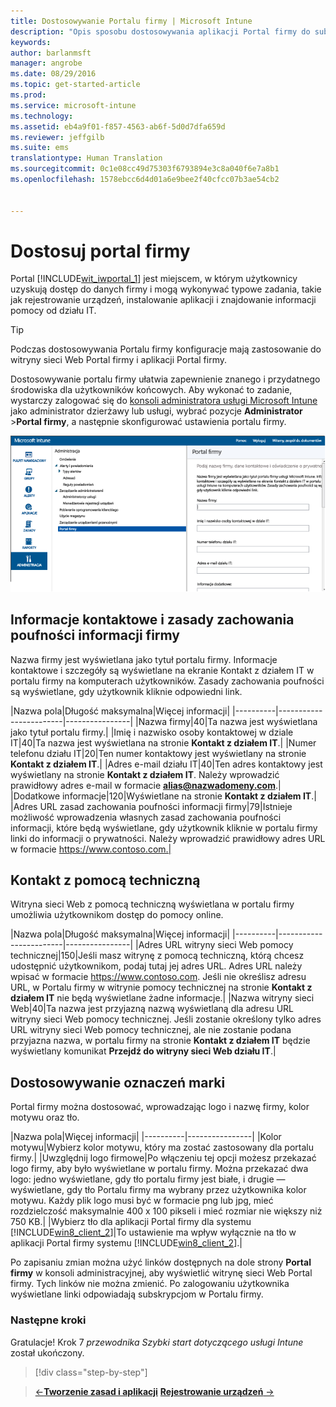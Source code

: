 ```yaml
---
title: Dostosowywanie Portalu firmy | Microsoft Intune
description: "Opis sposobu dostosowywania aplikacji Portal firmy do subskrypcji usługi Intune"
keywords: 
author: barlanmsft
manager: angrobe
ms.date: 08/29/2016
ms.topic: get-started-article
ms.prod: 
ms.service: microsoft-intune
ms.technology: 
ms.assetid: eb4a9f01-f857-4563-ab6f-5d0d7dfa659d
ms.reviewer: jeffgilb
ms.suite: ems
translationtype: Human Translation
ms.sourcegitcommit: 0c1e08cc49d75303f6793894e3c8a040f6e7a8b1
ms.openlocfilehash: 1578ebcc6d4d01a6e9bee2f40cfcc07b3ae54cb2


---
```



# Dostosuj portal firmy
Portal [!INCLUDE[wit_iwportal_1](../includes/wit_iwportal_1_md.md)] jest miejscem, w którym użytkownicy uzyskują dostęp do danych firmy i mogą wykonywać typowe zadania, takie jak rejestrowanie urządzeń, instalowanie aplikacji i znajdowanie informacji pomocy od działu IT.

> [!TIP]
> Podczas dostosowywania Portalu firmy konfiguracje mają zastosowanie do witryny sieci Web Portal firmy i aplikacji Portal firmy.

Dostosowywanie portalu firmy ułatwia zapewnienie znanego i przydatnego środowiska dla użytkowników końcowych. Aby wykonać to zadanie, wystarczy zalogować się do [konsoli administratora usługi Microsoft Intune](https://manage.microsoft.com) jako administrator dzierżawy lub usługi, wybrać pozycje **Administrator** &gt;**Portal firmy**, a następnie skonfigurować ustawienia portalu firmy.

![Ustawienia portalu firmy w obszarze roboczym Administrator konsoli administracyjnej](./media/companyportal.png)

## Informacje kontaktowe i zasady zachowania poufności informacji firmy
Nazwa firmy jest wyświetlana jako tytuł portalu firmy. Informacje kontaktowe i szczegóły są wyświetlane na ekranie Kontakt z działem IT w portalu firmy na komputerach użytkowników. Zasady zachowania poufności są wyświetlane, gdy użytkownik kliknie odpowiedni link.

|Nazwa pola|Długość maksymalna|Więcej informacji|
    |----------|------------------------|----------------|
    |Nazwa firmy|40|Ta nazwa jest wyświetlana jako tytuł portalu firmy.|
    |Imię i nazwisko osoby kontaktowej w dziale IT|40|Ta nazwa jest wyświetlana na stronie **Kontakt z działem IT**.|
    |Numer telefonu działu IT|20|Ten numer kontaktowy jest wyświetlany na stronie **Kontakt z działem IT**.|
    |Adres e-mail działu IT|40|Ten adres kontaktowy jest wyświetlany na stronie **Kontakt z działem IT**. Należy wprowadzić prawidłowy adres e-mail w formacie **alias@nazwadomeny.com**.|
    |Dodatkowe informacje|120|Wyświetlane na stronie **Kontakt z działem IT**.|
    |Adres URL zasad zachowania poufności informacji firmy|79|Istnieje możliwość wprowadzenia własnych zasad zachowania poufności informacji, które będą wyświetlane, gdy użytkownik kliknie w portalu firmy linki do informacji o prywatności. Należy wprowadzić prawidłowy adres URL w formacie https://www.contoso.com.|

## Kontakt z pomocą techniczną
Witryna sieci Web z pomocą techniczną wyświetlana w portalu firmy umożliwia użytkownikom dostęp do pomocy online.

|Nazwa pola|Długość maksymalna|Więcej informacji|
    |----------|------------------------|----------------|
    |Adres URL witryny sieci Web pomocy technicznej|150|Jeśli masz witrynę z pomocą techniczną, którą chcesz udostępnić użytkownikom, podaj tutaj jej adres URL. Adres URL należy wpisać w formacie https://www.contoso.com. Jeśli nie określisz adresu URL, w Portalu firmy w witrynie pomocy technicznej na stronie **Kontakt z działem IT** nie będą wyświetlane żadne informacje.|
    |Nazwa witryny sieci Web|40|Ta nazwa jest przyjazną nazwą wyświetlaną dla adresu URL witryny sieci Web pomocy technicznej. Jeśli zostanie określony tylko adres URL witryny sieci Web pomocy technicznej, ale nie zostanie podana przyjazna nazwa, w portalu firmy na stronie **Kontakt z działem IT** będzie wyświetlany komunikat **Przejdź do witryny sieci Web działu IT**.|

## Dostosowywanie oznaczeń marki
Portal firmy można dostosować, wprowadzając logo i nazwę firmy, kolor motywu oraz tło.

|Nazwa pola|Więcej informacji|
    |----------|----------------|
    |Kolor motywu|Wybierz kolor motywu, który ma zostać zastosowany dla portalu firmy.|
    |Uwzględnij logo firmowe|Po włączeniu tej opcji możesz przekazać logo firmy, aby było wyświetlane w portalu firmy. Można przekazać dwa logo: jedno wyświetlane, gdy tło portalu firmy jest białe, i drugie — wyświetlane, gdy tło Portalu firmy ma wybrany przez użytkownika kolor motywu. Każdy plik logo musi być w formacie png lub jpg, mieć rozdzielczość maksymalnie 400 x 100 pikseli i mieć rozmiar nie większy niż 750 KB.|
    |Wybierz tło dla aplikacji Portal firmy dla systemu [!INCLUDE[win8_client_2](../includes/win8_client_2_md.md)]|To ustawienie ma wpływ wyłącznie na tło w aplikacji Portal firmy systemu [!INCLUDE[win8_client_2](../includes/win8_client_2_md.md)].|


Po zapisaniu zmian można użyć linków dostępnych na dole strony **Portal firmy** w konsoli administracyjnej, aby wyświetlić witrynę sieci Web Portal firmy. Tych linków nie można zmienić. Po zalogowaniu użytkownika wyświetlane linki odpowiadają subskrypcjom w Portalu firmy.

### Następne kroki
Gratulacje! Krok 7 *przewodnika Szybki start dotyczącego usługi Intune* został ukończony.
>[!div class="step-by-step"]

>[&larr;**Tworzenie zasad i aplikacji**](.\start-with-a-paid-subscription-to-microsoft-intune-step-6.md)        [**Rejestrowanie urządzeń** &rarr;](.\start-with-a-paid-subscription-to-microsoft-intune-step-8.md)  



<!--HONumber=Aug16_HO5-->


